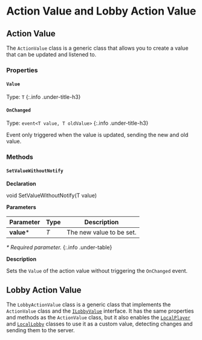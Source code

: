 # Action Value and Lobby Action Value

## Action Value

The `ActionValue` class is a generic class that allows you to create a value that can be updated and listened to.

### Properties

#### `Value`

Type: `T`
{:.info .under-title-h3}

#### `OnChanged`

Type: `event<T value, T oldValue>`
{:.info .under-title-h3}

Event only triggered when the value is updated, sending the new and old value.

### Methods

#### `SetValueWithoutNotify`

**Declaration**

<span class="code"><span class="return">void</span> <span class="method">SetValueWithoutNotify</span>(<span class="param">T</span> <span class="param-name">value</span>)</span>

**Parameters**

| Parameter | Type | Description |
| --- | --- | --- |
| **value**<span class="required">\*</span> | *T* | The new value to be set. |

*<span class="required">\*</span> Required parameter.*
{:.info .under-table}

**Description**

Sets the `Value` of the action value without triggering the `OnChanged` event.

## Lobby Action Value

The `LobbyActionValue` class is a generic class that implements the `ActionValue` class and the [`ILobbyValue`](custom-value-types.md) interface. It has the same properties and methods as the `ActionValue` class, but it also enables the [`LocalPlayer`](../managing-lobbies/local-player.md) and [`LocalLobby`](../managing-lobbies/local-lobby.md) classes to use it as a custom value, detecting changes and sending them to the server.
